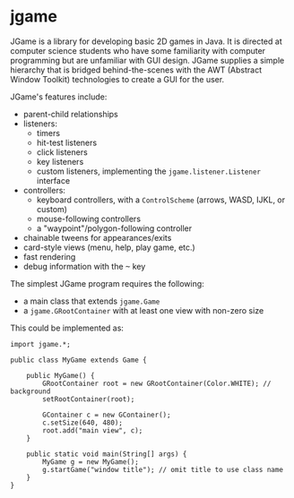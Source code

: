 jgame
=====

JGame is a library for developing basic 2D games in Java. It is directed at computer science students who have some familiarity with computer programming but are unfamiliar with GUI design. JGame supplies a simple hierarchy that is bridged behind-the-scenes with the AWT (Abstract Window Toolkit) technologies to create a GUI for the user.

JGame's features include:

 * parent-child relationships
 * listeners:
   * timers
   * hit-test listeners
   * click listeners
   * key listeners
   * custom listeners, implementing the `jgame.listener.Listener` interface
 * controllers:
   * keyboard controllers, with a `ControlScheme` (arrows, WASD, IJKL, or custom)
   * mouse-following controllers
   * a "waypoint"/polygon-following controller
 * chainable tweens for appearances/exits
 * card-style views (menu, help, play game, etc.)
 * fast rendering
 * debug information with the <kbd>~</kbd> key

The simplest JGame program requires the following:

 * a main class that extends `jgame.Game`
 * a `jgame.GRootContainer` with at least one view with non-zero size

This could be implemented as:

    import jgame.*;
    
    public class MyGame extends Game {
    
    	public MyGame() {
    		GRootContainer root = new GRootContainer(Color.WHITE); // background
    		setRootContainer(root);
    		
    		GContainer c = new GContainer();
    		c.setSize(640, 480);
    		root.add("main view", c);
    	}
    	
    	public static void main(String[] args) {
    		MyGame g = new MyGame();
    		g.startGame("window title"); // omit title to use class name
    	}
    }
